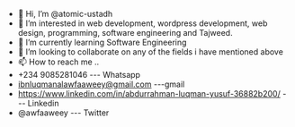 - 👋 Hi, I’m @atomic-ustadh
- 👀 I’m interested in web development, wordpress development, web design, programming, software engineering and Tajweed.
- 🌱 I’m currently learning Software Engineering
- 💞️ I’m looking to collaborate on any of the fields i have mentioned above
- 📫 How to reach me ..
- +234 9085281046 --- Whatsapp
- ibnluqmanalawfaaweey@gmail.com ---gmail
- https://www.linkedin.com/in/abdurrahman-luqman-yusuf-36882b200/  --- Linkedin
- @awfaaweey --- Twitter

<!---
atomic-ustadh/atomic-ustadh is a ✨ special ✨ repository because its `README.md` (this file) appears on your GitHub profile.
You can click the Preview link to take a look at your changes.
--->
